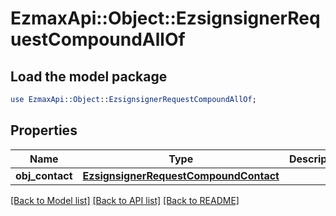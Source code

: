 # EzmaxApi::Object::EzsignsignerRequestCompoundAllOf

## Load the model package
```perl
use EzmaxApi::Object::EzsignsignerRequestCompoundAllOf;
```

## Properties
Name | Type | Description | Notes
------------ | ------------- | ------------- | -------------
**obj_contact** | [**EzsignsignerRequestCompoundContact**](EzsignsignerRequestCompoundContact.md) |  | 

[[Back to Model list]](../README.md#documentation-for-models) [[Back to API list]](../README.md#documentation-for-api-endpoints) [[Back to README]](../README.md)


